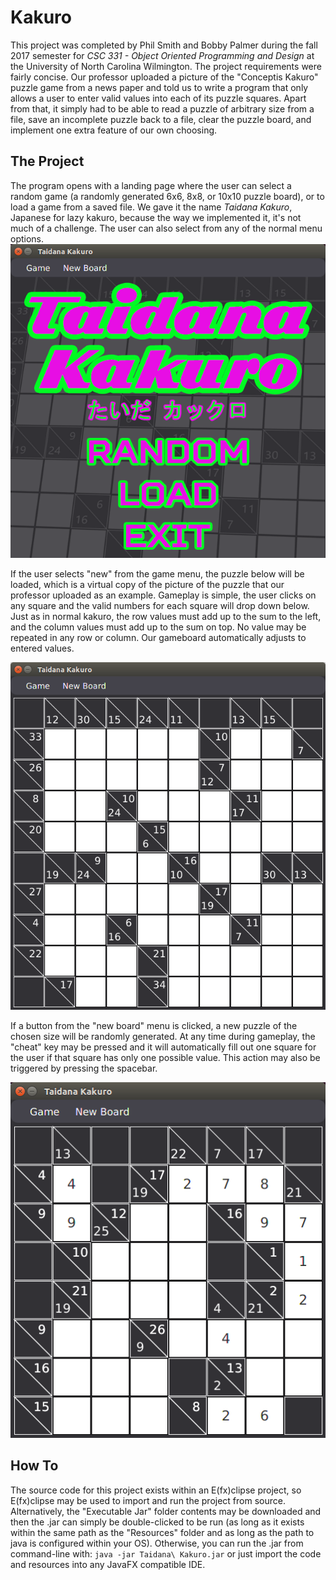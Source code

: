 # Kakuro
This project was completed by Phil Smith and Bobby Palmer during the fall 2017 semester for <i>CSC 331 - Object Oriented Programming and Design</i> at the University of North Carolina Wilmington. The project requirements were fairly concise. Our professor uploaded a picture of the "Conceptis Kakuro" puzzle game from a news paper and told us to write a program that only allows a user to enter valid values into each of its puzzle squares. Apart from that, it simply had to be able to read a puzzle of arbitrary size from a file, save an incomplete puzzle back to a file, clear the puzzle board, and implement one extra feature of our own choosing. 

<h2>The Project</h2>
The program opens with a landing page where the user can select a random game (a randomly generated 6x6, 8x8, or 10x10 puzzle board), or to load a game from a saved file. We gave it the name <i>Taidana Kakuro</i>, Japanese for lazy kakuro, because the way we implemented it, it's not much of a challenge. The user can also select from any of the normal menu options.
<br/>
<img src="https://raw.githubusercontent.com/No-Life-King/Kakuro/master/Resources/img/landing_page.png"/>

If the user selects "new" from the game menu, the puzzle below will be loaded, which is a virtual copy of the picture of the puzzle that our professor uploaded as an example. Gameplay is simple, the user clicks on any square and the valid numbers for each square will drop down below. Just as in normal kakuro, the row values must add up to the sum to the left, and the column values must add up to the sum on top. No value may be repeated in any row or column. Our gameboard automatically adjusts to entered values. 

<img src="https://raw.githubusercontent.com/No-Life-King/Kakuro/master/Resources/img/the_puzzle.png"/>

If a button from the "new board" menu is clicked, a new puzzle of the chosen size will be randomly generated. At any time during gameplay, the "cheat" key may be pressed and it will automatically fill out one square for the user if that square has only one possible value. This action may also be triggered by pressing the spacebar.

<img src="https://raw.githubusercontent.com/No-Life-King/Kakuro/master/Resources/img/random_board.png"/>

<h2>How To</h2>
The source code for this project exists within an E(fx)clipse project, so E(fx)clipse may be used to import and run the project from source. Alternatively, the "Executable Jar" folder contents may be downloaded and then the .jar can simply be double-clicked to be run (as long as it exists within the same path as the "Resources" folder and as long as the path to java is configured within your OS). Otherwise, you can run the .jar from command-line with: <code>java -jar Taidana\ Kakuro.jar</code>
or just import the code and resources into any JavaFX compatible IDE. 
